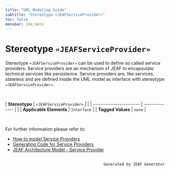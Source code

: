 ```yaml
---
title: "UML Modeling Guide"
subtitle: "Stereotype «JEAFServiceProvider»"
toc: false
menubar: jmm_menu
---
```


# Stereotype `«JEAFServiceProvider»`
Stereotype `«JEAFServiceProvider»` can be used to define so called service providers. Service providers are an mechanism of JEAF to encapsulate technical services like persistence. Service providers are, like services, stateless and are defined inside the UML model as interface with stereotype `«JEAFServiceProvider»`.

<br>

| **Stereotype**          | `«JEAFServiceProvider»` | |
| ----------------------- | -------------- | |
| **Applicable Elements** | `Interface`        |
| **Tagged Values**       | `none`           |

<br>

For further information please refer to:
- [How to model Service Providers](/uml-modeling-guide/how-tos/how-to-model-service-providers)
- [Generating Code for Service Providers](/developer-guide/code-for-jeaf-service-providers)
- [JEAF Architecture Model - Service Provider](https://anaptecs.atlassian.net/wiki/spaces/JEAF/pages/515276970/JEAF+Architecture+Model#Service-Provider)


<br>

<div style="text-align: right"><code>Generated by JEAF Generator</code></div>

    